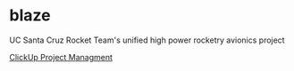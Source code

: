 # blaze
UC Santa Cruz Rocket Team's unified high power rocketry avionics project

[ClickUp Project Managment](https://app.clickup.com/9017046618/v/s/90170775818k)

